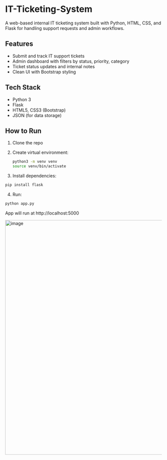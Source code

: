 # IT-Ticketing-System
A web-based internal IT ticketing system built with Python, HTML, CSS, and Flask for handling support requests and admin workflows.

## Features
- Submit and track IT support tickets
- Admin dashboard with filters by status, priority, category
- Ticket status updates and internal notes
- Clean UI with Bootstrap styling

## Tech Stack
- Python 3
- Flask
- HTML5, CSS3 (Bootstrap)
- JSON (for data storage)

## How to Run
1. Clone the repo
2. Create virtual environment:
   ```bash
   python3 -m venv venv
   source venv/bin/activate
   ```

3. Install dependencies:
  ```bash
  pip install flask
  ```
4. Run:
  ```bash
  python app.py
  ```

App will run at http://localhost:5000

<img width="1373" height="754" alt="image" src="https://github.com/user-attachments/assets/cfa71bf0-ca58-4eae-8d67-20bcdc80abc2" />

